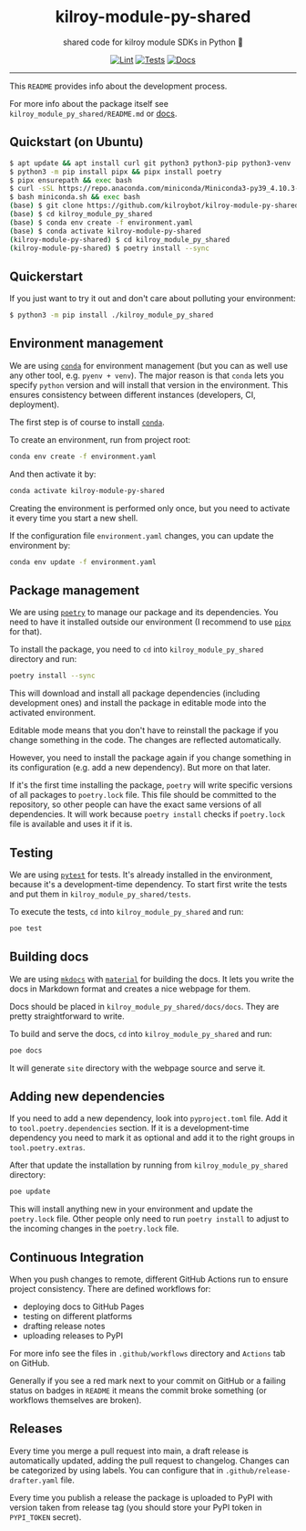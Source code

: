 <h1 align="center">kilroy-module-py-shared</h1>

<div align="center">

shared code for kilroy module SDKs in Python 🤝

[![Lint](https://github.com/kilroybot/kilroy-module-py-shared/actions/workflows/lint.yaml/badge.svg)](https://github.com/kilroybot/kilroy-module-py-shared/actions/workflows/lint.yaml)
[![Tests](https://github.com/kilroybot/kilroy-module-py-shared/actions/workflows/test-multiplatform.yaml/badge.svg)](https://github.com/kilroybot/kilroy-module-py-shared/actions/workflows/test-multiplatform.yaml)
[![Docs](https://github.com/kilroybot/kilroy-module-py-shared/actions/workflows/docs.yaml/badge.svg)](https://github.com/kilroybot/kilroy-module-py-shared/actions/workflows/docs.yaml)

</div>

---

This `README` provides info about the development process.

For more info about the package itself
see `kilroy_module_py_shared/README.md`
or [docs](https://kilroybot.github.io/kilroy-module-py-shared).

## Quickstart (on Ubuntu)

```sh
$ apt update && apt install curl git python3 python3-pip python3-venv
$ python3 -m pip install pipx && pipx install poetry
$ pipx ensurepath && exec bash
$ curl -sSL https://repo.anaconda.com/miniconda/Miniconda3-py39_4.10.3-Linux-x86_64.sh -o miniconda.sh
$ bash miniconda.sh && exec bash
(base) $ git clone https://github.com/kilroybot/kilroy-module-py-shared
(base) $ cd kilroy_module_py_shared
(base) $ conda env create -f environment.yaml
(base) $ conda activate kilroy-module-py-shared
(kilroy-module-py-shared) $ cd kilroy_module_py_shared
(kilroy-module-py-shared) $ poetry install --sync
```

## Quickerstart

If you just want to try it out and don't care about polluting your environment:

```sh
$ python3 -m pip install ./kilroy_module_py_shared
```

## Environment management

We are using [`conda`](https://conda.io) for environment management
(but you can as well use any other tool, e.g. `pyenv + venv`). The major reason
is that `conda` lets you specify `python` version and will install that version
in the environment. This ensures consistency between different instances
(developers, CI, deployment).

The first step is of course to install [`conda`](https://conda.io).

To create an environment, run from project root:

```sh
conda env create -f environment.yaml
```

And then activate it by:

```sh
conda activate kilroy-module-py-shared
```

Creating the environment is performed only once, but you need to activate it
every time you start a new shell.

If the configuration file `environment.yaml` changes, you can update the
environment by:

```sh
conda env update -f environment.yaml
```

## Package management

We are using [`poetry`](https://python-poetry.org) to manage our package and
its dependencies. You need to have it installed outside our environment
(I recommend to use [`pipx`](https://pipxproject.github.io/pipx) for that).

To install the package, you need to `cd`
into `kilroy_module_py_shared` directory and run:

```sh
poetry install --sync
```

This will download and install all package dependencies (including development
ones) and install the package in editable mode into the activated environment.

Editable mode means that you don't have to reinstall the package if you change
something in the code. The changes are reflected automatically.

However, you need to install the package again if you change something in its
configuration (e.g. add a new dependency). But more on that later.

If it's the first time installing the package, `poetry` will write specific
versions of all packages to `poetry.lock` file. This file should be committed
to the repository, so other people can have the exact same versions of all
dependencies. It will work because `poetry install` checks if `poetry.lock`
file is available and uses it if it is.

## Testing

We are using [`pytest`](https://pytest.org) for tests. It's already installed
in the environment, because it's a development-time dependency. To start first
write the tests and put them in `kilroy_module_py_shared/tests`.

To execute the tests, `cd` into `kilroy_module_py_shared` and run:

```sh
poe test
```

## Building docs

We are using [`mkdocs`](https://www.mkdocs.org)
with [`material`](https://squidfunk.github.io/mkdocs-material)
for building the docs. It lets you write the docs in Markdown format and
creates a nice webpage for them.

Docs should be placed in `kilroy_module_py_shared/docs/docs`. They
are pretty straightforward to write.

To build and serve the docs,
`cd` into `kilroy_module_py_shared` and run:

```sh
poe docs
```

It will generate `site` directory with the webpage source and serve it.

## Adding new dependencies

If you need to add a new dependency, look into `pyproject.toml` file. Add it
to `tool.poetry.dependencies` section. If it is a development-time dependency
you need to mark it as optional and add it to the right groups
in `tool.poetry.extras`.

After that update the installation by running
from `kilroy_module_py_shared` directory:

```sh
poe update
```

This will install anything new in your environment and update the `poetry.lock`
file. Other people only need to run `poetry install` to adjust to the incoming
changes in the `poetry.lock` file.

## Continuous Integration

When you push changes to remote, different GitHub Actions run to ensure project
consistency. There are defined workflows for:

- deploying docs to GitHub Pages
- testing on different platforms
- drafting release notes
- uploading releases to PyPI

For more info see the files in `.github/workflows` directory and `Actions` tab
on GitHub.

Generally if you see a red mark next to your commit on GitHub or a failing
status on badges in `README`
it means the commit broke something (or workflows themselves are broken).

## Releases

Every time you merge a pull request into main, a draft release is automatically
updated, adding the pull request to changelog. Changes can be categorized by
using labels. You can configure that in `.github/release-drafter.yaml` file.

Every time you publish a release the package is uploaded to PyPI 
with version taken from release tag 
(you should store your PyPI token in `PYPI_TOKEN` secret).
